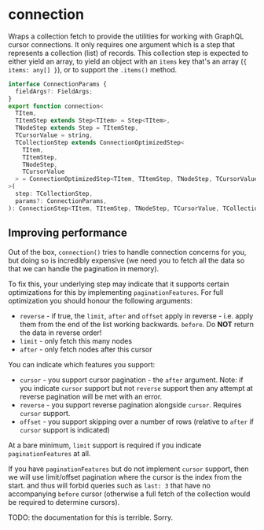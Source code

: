 # connection

Wraps a collection fetch to provide the utilities for working with GraphQL
cursor connections. It only requires one argument which is a step that
represents a collection (list) of records. This collection step is expected to
either yield an array, to yield an object with an `items` key that's an array
(`{ items: any[] }`), or to support the `.items()` method.

```ts
interface ConnectionParams {
  fieldArgs?: FieldArgs;
}
export function connection<
  TItem,
  TItemStep extends Step<TItem> = Step<TItem>,
  TNodeStep extends Step = TItemStep,
  TCursorValue = string,
  TCollectionStep extends ConnectionOptimizedStep<
    TItem,
    TItemStep,
    TNodeStep,
    TCursorValue
  > = ConnectionOptimizedStep<TItem, TItemStep, TNodeStep, TCursorValue>,
>(
  step: TCollectionStep,
  params?: ConnectionParams,
): ConnectionStep<TItem, TItemStep, TNodeStep, TCursorValue, TCollectionStep> {
```

## Improving performance

Out of the box, `connection()` tries to handle connection concerns for you, but
doing so is incredibly expensive (we need you to fetch all the data so that we
can handle the pagination in memory).

To fix this, your underlying step may indicate that it supports certain
optimizations for this by implementing `paginationFeatures`. For full
optimization you should honour the following arguments:

- `reverse` - if true, the `limit`, `after` and `offset` apply in reverse - i.e.
  apply them from the end of the list working backwards.
  `before`. Do **NOT** return the data in reverse order!
- `limit` - only fetch this many nodes
- `after` - only fetch nodes after this cursor

You can indicate which features you support:

- `cursor` - you support cursor pagination - the `after` argument. Note: if you
  indicate `cursor` support but not `reverse` support then any attempt at reverse
  pagination will be met with an error.
- `reverse` - you support reverse pagination alongside `cursor`. Requires
  `cursor` support.
- `offset` - you support skipping over a number of rows (relative to `after` if
  `cursor` support is indicated)

At a bare minimum, `limit` support is required if you indicate
`paginationFeatures` at all.

If you have `paginationFeatures` but do not implement `cursor` support, then we
will use limit/offset pagination where the cursor is the index from the start.
and thus will forbid queries such as `last: 3` that have no accompanying
`before` cursor (otherwise a full fetch of the collection would be required to
determine cursors).

TODO: the documentation for this is terrible. Sorry.
